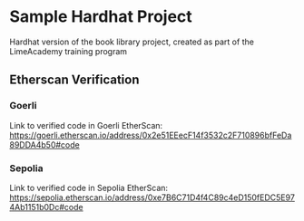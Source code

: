 # Sample Hardhat Project

Hardhat version of the book library project, created as part of the LimeAcademy training program

## Etherscan Verification
### Goerli
Link to verified code in Goerli EtherScan: https://goerli.etherscan.io/address/0x2e51EEecF14f3532c2F710896bfFeDa89DDA4b50#code

### Sepolia
Link to verified code in Sepolia EtherScan: https://sepolia.etherscan.io/address/0xe7B6C71D4f4C89c4eD150fEDC5E974Ab1151b0Dc#code